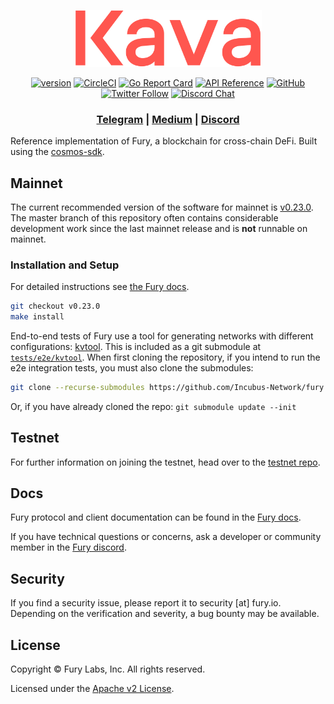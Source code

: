 <p align="center">
  <img src="./fury-logo.svg" width="300">
</p>

<div align="center">

[![version](https://img.shields.io/github/tag/incubus-network/fury.svg)](https://github.com/incubus-network/fury/releases/latest)
[![CircleCI](https://circleci.com/gh/Incubus-Network/fury/tree/master.svg?style=shield)](https://circleci.com/gh/Incubus-Network/fury/tree/master)
[![Go Report Card](https://goreportcard.com/badge/github.com/incubus-network/fury)](https://goreportcard.com/report/github.com/incubus-network/fury)
[![API Reference](https://godoc.org/github.com/Incubus-Network/fury?status.svg)](https://godoc.org/github.com/Incubus-Network/fury)
[![GitHub](https://img.shields.io/github/license/incubus-network/fury.svg)](https://github.com/Incubus-Network/fury/blob/master/LICENSE.md)
[![Twitter Follow](https://img.shields.io/twitter/follow/FURY_CHAIN.svg?label=Follow&style=social)](https://twitter.com/FURY_CHAIN)
[![Discord Chat](https://img.shields.io/discord/704389840614981673.svg)](https://discord.com/invite/kQzh3Uv)

</div>

<div align="center">

### [Telegram](https://t.me/furylabs) | [Medium](https://medium.com/incubus-network) | [Discord](https://discord.gg/JJYnuCx)

</div>

Reference implementation of Fury, a blockchain for cross-chain DeFi. Built using the [cosmos-sdk](https://github.com/cosmos/cosmos-sdk).

## Mainnet

The current recommended version of the software for mainnet is [v0.23.0](https://github.com/Incubus-Network/fury/releases/tag/v0.23.0). The master branch of this repository often contains considerable development work since the last mainnet release and is __not__ runnable on mainnet.

### Installation and Setup
For detailed instructions see [the Fury docs](https://docs.fury.io/docs/participate/validator-node).

```bash
git checkout v0.23.0
make install
```

End-to-end tests of Fury use a tool for generating networks with different configurations: [kvtool](https://github.com/Incubus-Network/kvtool).
This is included as a git submodule at [`tests/e2e/kvtool`](tests/e2e/kvtool/).
When first cloning the repository, if you intend to run the e2e integration tests, you must also
clone the submodules:
```bash
git clone --recurse-submodules https://github.com/Incubus-Network/fury.git
```

Or, if you have already cloned the repo: `git submodule update --init`

## Testnet

For further information on joining the testnet, head over to the [testnet repo](https://github.com/Incubus-Network/fury-testnets).

## Docs

Fury protocol and client documentation can be found in the [Fury docs](https://docs.fury.io).

If you have technical questions or concerns, ask a developer or community member in the [Fury discord](https://discord.com/invite/kQzh3Uv).

## Security

If you find a security issue, please report it to security [at] fury.io. Depending on the verification and severity, a bug bounty may be available.

## License

Copyright © Fury Labs, Inc. All rights reserved.

Licensed under the [Apache v2 License](LICENSE.md).
